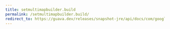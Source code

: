 ```yaml
---
title: setmultimapbuilder.build
permalink: /setmultimapbuilder.build/
redirect_to: https://guava.dev/releases/snapshot-jre/api/docs/com/google/common/collect/MultimapBuilder.SetMultimapBuilder.html#build--
---
```


